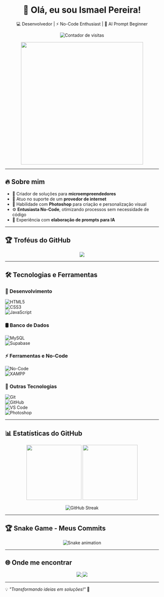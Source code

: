 <h1 align="center">🚀 Olá, eu sou Ismael Pereira!</h1>

<p align="center">
  💻 Desenvolvedor | ⚡ No-Code Enthusiast | 🤖 AI Prompt Beginner  
</p>

<p align="center">
  <img src="https://komarev.com/ghpvc/?username=ismapereira&label=Profile%20views&color=blue&style=flat" alt="Contador de visitas">
</p>

<p align="center">
  <img src="https://media.giphy.com/media/JIX9t2j0ZTN9S/giphy.gif" width="400" />
</p>

---

## 🔥 Sobre mim  

- 🚀 Criador de soluções para **microempreendedores** 
- 💼 Atuo no suporte de um **provedor de internet**  
- 🎨 Habilidade com **Photoshop** para criação e personalização visual  
- ⚙️ **Entusiasta No-Code**, otimizando processos sem necessidade de código  
- 🤖 Experiência com **elaboração de prompts para IA**  

---

## 🏆 Troféus do GitHub  

<p align="center">
  <img src="https://github-profile-trophy.vercel.app/?username=ismapereira&theme=tokyonight&margin-w=15&no-frame=true&column=7" />
</p>

---

## 🛠️ Tecnologias e Ferramentas  

### 🔹 **Desenvolvimento**  
![HTML5](https://img.shields.io/badge/HTML5-E34F26?style=for-the-badge&logo=html5&logoColor=white)  
![CSS3](https://img.shields.io/badge/CSS3-1572B6?style=for-the-badge&logo=css3&logoColor=white)  
![JavaScript](https://img.shields.io/badge/JavaScript-F7DF1E?style=for-the-badge&logo=javascript&logoColor=black)  

### 🛢️ **Banco de Dados**  
![MySQL](https://img.shields.io/badge/MySQL-4479A1?style=for-the-badge&logo=mysql&logoColor=white)  
![Supabase](https://img.shields.io/badge/Supabase-3ECF8E?style=for-the-badge&logo=supabase&logoColor=white)  

### ⚡ **Ferramentas e No-Code**  
![No-Code](https://img.shields.io/badge/No--Code-FF8C00?style=for-the-badge&logo=zapier&logoColor=white)  
![XAMPP](https://img.shields.io/badge/XAMPP-FB7A24?style=for-the-badge&logo=xampp&logoColor=white)  

### 📌 **Outras Tecnologias**  
![Git](https://img.shields.io/badge/Git-F05032?style=for-the-badge&logo=git&logoColor=white)  
![GitHub](https://img.shields.io/badge/GitHub-181717?style=for-the-badge&logo=github&logoColor=white)  
![VS Code](https://img.shields.io/badge/VS%20Code-007ACC?style=for-the-badge&logo=visual-studio-code&logoColor=white)  
![Photoshop](https://img.shields.io/badge/Adobe%20Photoshop-31A8FF?style=for-the-badge&logo=adobe-photoshop&logoColor=white)  

---

## 📊 Estatísticas do GitHub  

<div align="center">
  <img height="180em" src="https://github-readme-stats.vercel.app/api?username=ismapereira&show_icons=true&theme=tokyonight" />
  <img height="180em" src="https://github-readme-stats.vercel.app/api/top-langs/?username=ismapereira&layout=compact&theme=tokyonight" />
</div>  

<p align="center">
  <img src="https://streak-stats.demolab.com?user=ismapereira&theme=tokyonight" alt="GitHub Streak" />
</p>

---

## 🏆 Snake Game - Meus Commits  

<p align="center">
  <img src="https://github.com/ismapereira/ismapereira/blob/output/github-contribution-grid-snake.svg" alt="Snake animation">
</p>

---

## 🌐 Onde me encontrar  

<p align="center">
  <a href="https://www.linkedin.com/in/ismael-pereira-feitosa-ba2aa91a9/" target="_blank">
    <img src="https://img.shields.io/badge/LinkedIn-0077B5?style=for-the-badge&logo=linkedin&logoColor=white">
  </a>
  <a href="mailto:ismaelpf15@gmail.com">
    <img src="https://img.shields.io/badge/Email-D14836?style=for-the-badge&logo=gmail&logoColor=white">
  </a>
</p>

---

💡 *"Transformando ideias em soluções!"* 🚀
